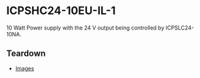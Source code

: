 # ICPSHC24-10EU-IL-1
10 Watt Power supply with the 24 V output being controlled by ICPSLC24-10NA.

## Teardown
* [Images](images)
